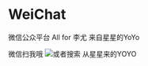 WeiChat
=======

微信公众平台
All for 李尤
来自星星的YoYo

微信扫我哦
![或者搜索 从星星来的YOYO](https://github.com/qixiaobo/WeiChat/blob/master/qrcode_for_gh_7cabdc4756f9_430.jpg)
